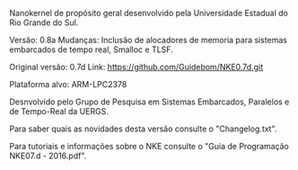 Nanokernel de propósito geral desenvolvido pela Universidade Estadual do Rio Grande do Sul.

Versão: 0.8a
Mudanças: Inclusão de alocadores de memoria para sistemas embarcados de tempo real, Smalloc e TLSF.


Original versão: 0.7d
Link: https://github.com/Guidebom/NKE0.7d.git

Plataforma alvo: ARM-LPC2378



Desnvolvido pelo Grupo de Pesquisa em Sistemas Embarcados, Paralelos e de Tempo-Real da UERGS.




Para saber quais as novidades desta versão consulte o "Changelog.txt".

Para tutoriais e informações sobre o NKE consulte o "Guia de Programação NKE07.d - 2016.pdf".
